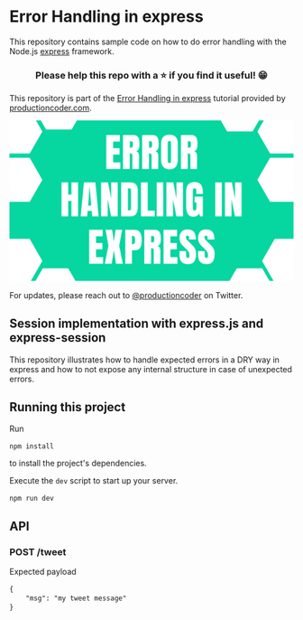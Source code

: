 # Error Handling in express

This repository contains sample code on how to do error handling with the Node.js [express](https://expressjs.com/) framework.

<h3 align="center">Please help this repo with a ⭐️ if you find it useful! 😁</h3>

This repository is part of the [Error Handling in express](https://youtu.be/DyqVqaf1KnA) tutorial provided by [productioncoder.com](https://productioncoder.com/).

[![Error Handling in express](images/error-handling-in-express.png)](https://www.youtube.com/watch?v=bvQah0k5-eA&list=PL1Nml43UBm6fPP7cW9pAFTdZ_9QX2mBn2&index=2)

For updates, please reach out to [@productioncoder](https://twitter.com/productioncoder) on Twitter.

## Session implementation with express.js and express-session

This repository illustrates how to handle expected errors in a DRY way in express and how to not expose any internal structure in case of unexpected errors.

## Running this project
Run
```
npm install
```

to install the project's dependencies.

Execute the `dev` script to start up your server.

```
npm run dev
```

## API
### POST /tweet
Expected payload
```
{
    "msg": "my tweet message"
}
```
